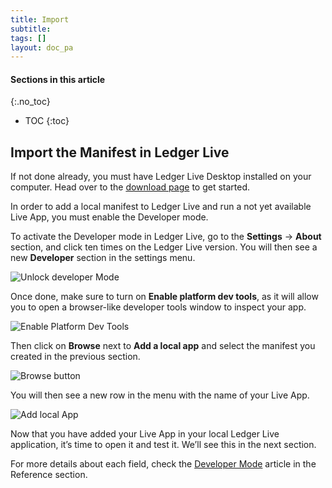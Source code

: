 ```yaml
---
title: Import
subtitle:
tags: []
layout: doc_pa
---
```


#### Sections in this article
{:.no_toc}
* TOC
{:toc}

## Import the Manifest in Ledger Live

If not done already, you must have Ledger Live Desktop installed on your computer. Head over to the [download page](https://www.ledger.com/ledger-live/download) to get started.

In order to add a local manifest to Ledger Live and run a not yet available Live App, you must enable the Developer mode.

To activate the Developer mode in Ledger Live, go to the **Settings** -> **About** section, and click ten times on the Ledger Live version. You will then see a new **Developer** section in the settings menu.

![Unlock developer Mode](../../images/tuto-3-1-developer-mode.png "How to unlock Developer Mode")

Once done, make sure to turn on **Enable platform dev tools**, as it will allow you to open a browser-like developer tools window to inspect your app.

![Enable Platform Dev Tools](../../images/tuto-3-2-dev-tools.png "Enable Platform Dev Tools")

Then click on **Browse** next to **Add a local app** and select the manifest you created in the previous section.

![Browse button](../../images/tuto-3-3-browse.png "Browse button")

You will then see a new row in the menu with the name of your Live App.

![Add local App](../../images/tuto-3-4-local-app.png "Add local app")

Now that you have added your Live App in your local Ledger Live application, it’s time to open it and test it. We’ll see this in the next section.

For more details about each field, check the [Developer Mode](../../reference/developer-mode) article in the Reference section. 